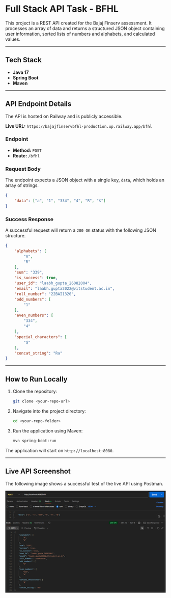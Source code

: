 # Full Stack API Task - BFHL

This project is a REST API created for the Bajaj Finserv assessment. It processes an array of data and returns a structured JSON object containing user information, sorted lists of numbers and alphabets, and calculated values.

---

## Tech Stack
- **Java 17**
- **Spring Boot**
- **Maven**

---

## API Endpoint Details

The API is hosted on Railway and is publicly accessible.

**Live URL:** `https://bajajfinservbfhl-production.up.railway.app/bfhl`

### Endpoint
- **Method:** `POST`
- **Route:** `/bfhl`

### Request Body
The endpoint expects a JSON object with a single key, `data`, which holds an array of strings.

```json
{
    "data": ["a", "1", "334", "4", "R", "$"]
}
```

### Success Response
A successful request will return a `200 OK` status with the following JSON structure.

```json
{
    "alphabets": [
        "A",
        "R"
    ],
    "sum": "339",
    "is_success": true,
    "user_id": "laabh_gupta_26082004",
    "email": "laabh.gupta2022@vitstudent.ac.in",
    "roll_number": "22BAI1320",
    "odd_numbers": [
        "1"
    ],
    "even_numbers": [
        "334",
        "4"
    ],
    "special_characters": [
        "$"
    ],
    "concat_string": "Ra"
}
```
---

## How to Run Locally

1.  Clone the repository:
    ```sh
    git clone <your-repo-url>
    ```
2.  Navigate into the project directory:
    ```sh
    cd <your-repo-folder>
    ```
3.  Run the application using Maven:
    ```sh
    mvn spring-boot:run
    ```
The application will start on `http://localhost:8080`.

---

## Live API Screenshot

The following image shows a successful test of the live API using Postman.

![Successful API Test](Sample_Input_Output.png)